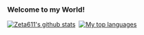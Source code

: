### Welcome to my World!

[![Zeta611's github
stats](https://github-readme-stats.vercel.app/api?username=CreamWorld&show_icons=true&include_all_commits=true&count_private=true&theme=tokyonight)](https://github.com/CreamWorld)
﻿
[![My top languages](https://github-readme-stats.vercel.app/api/top-langs/?username=CreamWorld&langs_count=10&layout=compact&theme=dark)](https://github.com/CreamWorld/CreamWorld)
